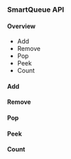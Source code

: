 ### SmartQueue API

#### Overview

- Add
- Remove
- Pop
- Peek
- Count

#### Add

#### Remove

#### Pop

#### Peek

#### Count

